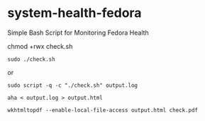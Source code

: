 # system-health-fedora
Simple Bash Script for Monitoring Fedora Health


chmod +rwx check.sh
```
sudo ./check.sh
```
or
```
sudo script -q -c "./check.sh" output.log

aha < output.log > output.html

wkhtmltopdf --enable-local-file-access output.html check.pdf
```
